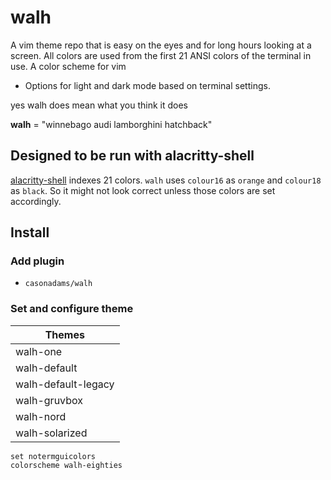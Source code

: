 # walh

A vim theme repo that is easy on the eyes and for long hours looking at a
screen. All colors are used from the first 21 ANSI colors of the terminal in
use. A color scheme for vim

- Options for light and dark mode based on terminal settings.

yes walh does mean what you think it does

**walh** = "winnebago audi lamborghini hatchback"

## Designed to be run with alacritty-shell

[alacritty-shell](https://github.com/casonadams/alacritty-shell) indexes 21
colors. `walh` uses `colour16` as `orange` and `colour18` as `black`. So it
might not look correct unless those colors are set accordingly.

## Install

### Add plugin

- `casonadams/walh`

### Set and configure theme

| Themes              |
| ------------------- |
| walh-one            |
| walh-default        |
| walh-default-legacy |
| walh-gruvbox        |
| walh-nord           |
| walh-solarized      |

```init.vim
set notermguicolors
colorscheme walh-eighties
```
